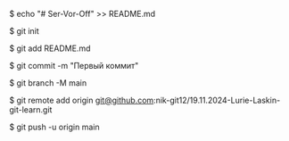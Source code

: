 $ echo "# Ser-Vor-Off" >> README.md

$ git init

$ git add README.md

$ git commit -m "Первый коммит"

$ git branch -M main

$ git remote add origin git@github.com:nik-git12/19.11.2024-Lurie-Laskin-git-learn.git

$ git push -u origin main
